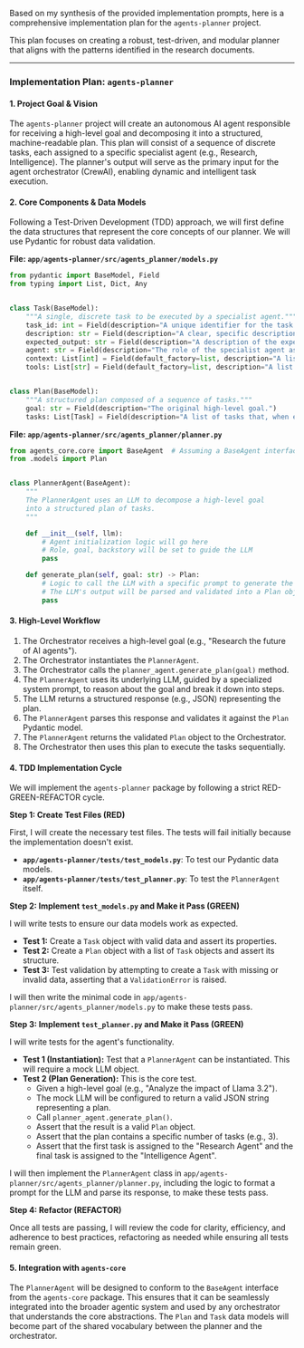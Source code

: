Based on my synthesis of the provided implementation prompts, here is a comprehensive implementation plan for the `agents-planner` project.

This plan focuses on creating a robust, test-driven, and modular planner that aligns with the patterns identified in the research documents.

---

### **Implementation Plan: `agents-planner`**

#### **1. Project Goal & Vision**

The `agents-planner` project will create an autonomous AI agent responsible for receiving a high-level goal and decomposing it into a structured, machine-readable plan. This plan will consist of a sequence of discrete
tasks, each assigned to a specific specialist agent (e.g., Research, Intelligence). The planner's output will serve as the primary input for the agent orchestrator (CrewAI), enabling dynamic and intelligent task
execution.

#### **2. Core Components & Data Models**

Following a Test-Driven Development (TDD) approach, we will first define the data structures that represent the core concepts of our planner. We will use Pydantic for robust data validation.

**File: `app/agents-planner/src/agents_planner/models.py`**

```python
from pydantic import BaseModel, Field
from typing import List, Dict, Any


class Task(BaseModel):
    """A single, discrete task to be executed by a specialist agent."""
    task_id: int = Field(description="A unique identifier for the task.")
    description: str = Field(description="A clear, specific description of the task to be performed.")
    expected_output: str = Field(description="A description of the expected output or artifact from this task.")
    agent: str = Field(description="The role of the specialist agent assigned to this task (e.g., 'Research Agent').")
    context: List[int] = Field(default_factory=list, description="A list of task_ids that this task depends on for context.")
    tools: List[str] = Field(default_factory=list, description="A list of recommended tools for the agent to use.")


class Plan(BaseModel):
    """A structured plan composed of a sequence of tasks."""
    goal: str = Field(description="The original high-level goal.")
    tasks: List[Task] = Field(description="A list of tasks that, when executed in sequence, achieve the goal.")
```

**File: `app/agents-planner/src/agents_planner/planner.py`**

```python
from agents_core.core import BaseAgent  # Assuming a BaseAgent interface exists
from .models import Plan


class PlannerAgent(BaseAgent):
    """
    The PlannerAgent uses an LLM to decompose a high-level goal
    into a structured plan of tasks.
    """

    def __init__(self, llm):
        # Agent initialization logic will go here
        # Role, goal, backstory will be set to guide the LLM
        pass

    def generate_plan(self, goal: str) -> Plan:
        # Logic to call the LLM with a specific prompt to generate the plan
        # The LLM's output will be parsed and validated into a Plan object
        pass
```

#### **3. High-Level Workflow**

1. The Orchestrator receives a high-level goal (e.g., "Research the future of AI agents").
2. The Orchestrator instantiates the `PlannerAgent`.
3. The Orchestrator calls the `planner_agent.generate_plan(goal)` method.
4. The `PlannerAgent` uses its underlying LLM, guided by a specialized system prompt, to reason about the goal and break it down into steps.
5. The LLM returns a structured response (e.g., JSON) representing the plan.
6. The `PlannerAgent` parses this response and validates it against the `Plan` Pydantic model.
7. The `PlannerAgent` returns the validated `Plan` object to the Orchestrator.
8. The Orchestrator then uses this plan to execute the tasks sequentially.

#### **4. TDD Implementation Cycle**

We will implement the `agents-planner` package by following a strict RED-GREEN-REFACTOR cycle.

**Step 1: Create Test Files (RED)**

First, I will create the necessary test files. The tests will fail initially because the implementation doesn't exist.

* **`app/agents-planner/tests/test_models.py`**: To test our Pydantic data models.
* **`app/agents-planner/tests/test_planner.py`**: To test the `PlannerAgent` itself.

**Step 2: Implement `test_models.py` and Make it Pass (GREEN)**

I will write tests to ensure our data models work as expected.

* **Test 1:** Create a `Task` object with valid data and assert its properties.
* **Test 2:** Create a `Plan` object with a list of `Task` objects and assert its structure.
* **Test 3:** Test validation by attempting to create a `Task` with missing or invalid data, asserting that a `ValidationError` is raised.

I will then write the minimal code in `app/agents-planner/src/agents_planner/models.py` to make these tests pass.

**Step 3: Implement `test_planner.py` and Make it Pass (GREEN)**

I will write tests for the agent's functionality.

* **Test 1 (Instantiation):** Test that a `PlannerAgent` can be instantiated. This will require a mock LLM object.
* **Test 2 (Plan Generation):** This is the core test.
    * Given a high-level goal (e.g., "Analyze the impact of Llama 3.2").
    * The mock LLM will be configured to return a valid JSON string representing a plan.
    * Call `planner_agent.generate_plan()`.
    * Assert that the result is a valid `Plan` object.
    * Assert that the plan contains a specific number of tasks (e.g., 3).
    * Assert that the first task is assigned to the "Research Agent" and the final task is assigned to the "Intelligence Agent".

I will then implement the `PlannerAgent` class in `app/agents-planner/src/agents_planner/planner.py`, including the logic to format a prompt for the LLM and parse its response, to make these tests pass.

**Step 4: Refactor (REFACTOR)**

Once all tests are passing, I will review the code for clarity, efficiency, and adherence to best practices, refactoring as needed while ensuring all tests remain green.

#### **5. Integration with `agents-core`**

The `PlannerAgent` will be designed to conform to the `BaseAgent` interface from the `agents-core` package. This ensures that it can be seamlessly integrated into the broader agentic system and used by any orchestrator
that understands the core abstractions. The `Plan` and `Task` data models will become part of the shared vocabulary between the planner and the orchestrator.
